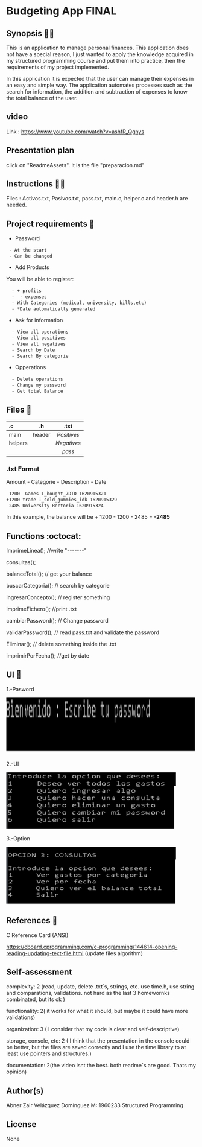 # Budgeting App FINAL


## Synopsis :astronaut:

This is an application to manage personal finances. This application does not have a special reason, I just wanted to apply the knowledge acquired in my structured programming course and put them into practice, then the requirements of my project implemented.

In this application it is expected that the user can manage their expenses in an easy and simple way. The application automates processes such as the search for information, the addition and subtraction of expenses to know the total balance of the user.


## video 

Link : https://www.youtube.com/watch?v=ashfR_Qgnys

## Presentation plan

click on "ReadmeAssets". It is the file "preparacion.md"

## Instructions :technologist:

Files : Activos.txt, Pasivos.txt, pass.txt, main.c, helper.c and header.h are needed.

## Project requirements :dart:


- Password
 ```plain
  - At the start 
  - Can be changed
```
- Add Products

You will be able to register:

```plain
  - + profits
  -  - expenses
  - With Categories (medical, university, bills,etc) 
  - *Date automatically generated
 ```
 
- Ask for information 
```plain
  - View all operations
  - View all positives
  - View all negatives
  - Search by Date
  - Search By categorie
 ```
- Opperations
```plain
  - Delete operations
  - Change my password
  - Get total Balance
```

## Files :page_facing_up:

| **.c** |  **.h** | **.txt** |
|:-----|:--------:|:--------:|
| main  | header | _Positives_|
| helpers |    |   _Negatives_  |
|  |    |   _pass_  |


### .txt Format 

Amount - Categorie - Description  - Date
     
     1200  Games I_bought_7DTD 1620915321                              +1200 trade I_sold_gummies_idk 1620915329
     2485 University Rectoria 1620915324
      
 In this example, the balance will be + 1200 - 1200 - 2485 = **-2485**
     		
## Functions :octocat:

ImprimeLinea(); //write "-------"

consultas();

balanceTotal(); // get your balance

buscarCategoria(); // search by categorie

ingresarConcepto(); // register something

imprimeFichero(); //print .txt

cambiarPassword(); // Change password
 
validarPassword(); // read pass.txt and validate the password

Eliminar();  // delete something inside the .txt

imprimirPorFecha(); //get by date



## UI :iphone:

1.-Pasword 

<img src="https://github.com/AbnerIO/C/blob/main/PIA/ReadmeAssets/password.png" width="500px" height="150px"></a>

2.-UI 

<img src="https://github.com/AbnerIO/C/blob/main/PIA/ReadmeAssets/UI.png" width="450px" height="150px"></a>

3.-Option 

<img src="https://github.com/AbnerIO/C/blob/main/PIA/ReadmeAssets/consultas.png" width="450px" height="150px"></a>


## References :page_with_curl:

C Reference Card (ANSI)

https://cboard.cprogramming.com/c-programming/144614-opening-reading-updating-text-file.html (update files algorithm)

## Self-assessment


complexity: 2 (read, update, delete .txt´s, strings, etc. use time.h, use string and comparations, validations. not hard as the last 3 homewornks combinated, but its ok )


functionality: 2( it works for what it should, but maybe it could have more validations)


organization: 3 ( I consider that my code is clear and self-descriptive)


storage, console, etc: 2 ( I think that the presentation in the console could be better, but the files are saved correctly and I use the time library to at least use pointers and structures.)


documentation: 2(the video isnt the best. both readme´s are good. Thats my opinion)


## Author(s)

Abner Zair Velázquez Domínguez  M: 1960233 Structured Programming

## License

None

